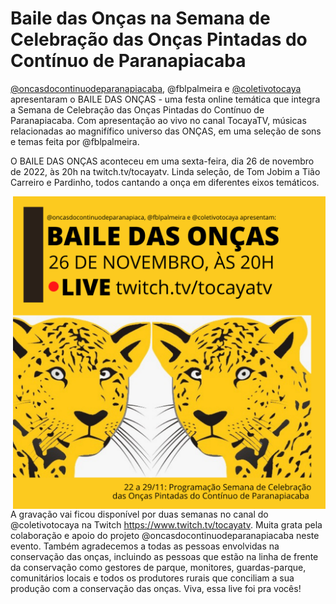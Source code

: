 # Baile das Onças na Semana de Celebração das Onças Pintadas do Contínuo de Paranapiacaba

[@oncasdocontinuodeparanapiacaba](<https://www.instagram.com/oncasdocontinuodeparanapiacaba/>), @fblpalmeira e [@coletivotocaya](https://www.instagram.com/coletivotocaya/) apresentaram o BAILE DAS ONÇAS - uma festa online temática que integra a Semana de Celebração das Onças Pintadas do Contínuo de Paranapiacaba. Com apresentação ao vivo no canal TocayaTV, músicas relacionadas ao magnifífico universo das ONÇAS, em uma seleção de sons e temas feita por @fblpalmeira.

O BAILE DAS ONÇAS aconteceu em uma sexta-feira, dia 26 de novembro de 2022, às 20h na twitch.tv/tocayatv. Linda seleção, de Tom Jobim a Tião Carreiro e Pardinho, todos cantando a onça em diferentes eixos temáticos. 

<img src="https://github.com/fblpalmeira/Baile_das_Oncas/blob/main/data/BAILE%20DAS%20ONCAS.png" align="right" width = "500px"/>

A gravação vai ficou disponível por duas semanas no canal do @coletivotocaya na Twitch <https://www.twitch.tv/tocayatv>. Muita grata pela colaboração e apoio do projeto @oncasdocontinuodeparanapiacaba neste evento. Também agradecemos a todas as pessoas envolvidas na conservação das onças, incluindo as pessoas que estão na linha de frente da conservação como gestores de parque, monitores, guardas-parque, comunitários locais e todos os produtores rurais que conciliam a sua produção com a conservação das onças. Viva, essa live foi pra vocês!
